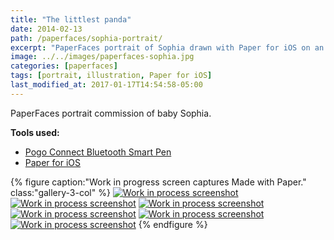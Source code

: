 ```yaml
---
title: "The littlest panda"
date: 2014-02-13
path: /paperfaces/sophia-portrait/
excerpt: "PaperFaces portrait of Sophia drawn with Paper for iOS on an iPad."
image: ../../images/paperfaces-sophia.jpg
categories: [paperfaces]
tags: [portrait, illustration, Paper for iOS]
last_modified_at: 2017-01-17T14:54:58-05:00
---
```


PaperFaces portrait commission of baby Sophia.

**Tools used:**

- [Pogo Connect Bluetooth Smart Pen](https://www.amazon.com/gp/product/B009K448L4/ref=as_li_ss_tl?ie=UTF8&camp=1789&creative=390957&creativeASIN=B009K448L4&linkCode=as2&tag=mademist-20)
- [Paper for iOS](https://paper.bywetransfer.com/)

{% figure caption:"Work in progress screen captures Made with Paper." class:"gallery-3-col" %}
[![Work in process screenshot](../../images/paperfaces-sophia-process-1-600.jpg)](../../images/paperfaces-sophia-process-1-lg.jpg)
[![Work in process screenshot](../../images/paperfaces-sophia-process-2-600.jpg)](../../images/paperfaces-sophia-process-2-lg.jpg)
[![Work in process screenshot](../../images/paperfaces-sophia-process-3-600.jpg)](../../images/paperfaces-sophia-process-3-lg.jpg)
[![Work in process screenshot](../../images/paperfaces-sophia-process-4-600.jpg)](../../images/paperfaces-sophia-process-4-lg.jpg)
[![Work in process screenshot](../../images/paperfaces-sophia-process-5-600.jpg)](../../images/paperfaces-sophia-process-5-lg.jpg)
[![Work in process screenshot](../../images/paperfaces-sophia-process-6-600.jpg)](../../images/paperfaces-sophia-process-6-lg.jpg)
{% endfigure %}
